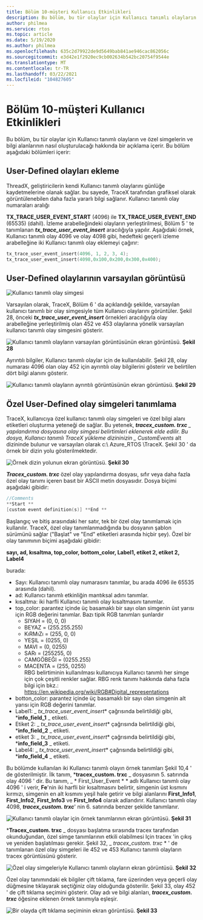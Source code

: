 ```yaml
---
title: Bölüm 10-müşteri Kullanıcı Etkinlikleri
description: Bu bölüm, bu tür olaylar için Kullanıcı tanımlı olayların ve özel simgelerin ve bilgi alanlarının nasıl oluşturulacağı hakkında bir açıklama içerir.
author: philmea
ms.service: rtos
ms.topic: article
ms.date: 5/19/2020
ms.author: philmea
ms.openlocfilehash: 635c2d79922de9d5649bab841ae946cac862056c
ms.sourcegitcommit: e3d42e1f2920ec9cb002634b542bc20754f9544e
ms.translationtype: MT
ms.contentlocale: tr-TR
ms.lasthandoff: 03/22/2021
ms.locfileid: "104827605"
---
```

# <a name="chapter-10---customer-user-events"></a>Bölüm 10-müşteri Kullanıcı Etkinlikleri

Bu bölüm, bu tür olaylar için Kullanıcı tanımlı olayların ve özel simgelerin ve bilgi alanlarının nasıl oluşturulacağı hakkında bir açıklama içerir. Bu bölüm aşağıdaki bölümleri içerir: 

## <a name="inserting-user-defined-events"></a>User-Defined olayları ekleme

ThreadX, geliştiricilerin kendi Kullanıcı tanımlı olaylarını günlüğe kaydetmelerine olanak sağlar. bu sayede, TraceX tarafından grafiksel olarak görüntülenebilen daha fazla yararlı bilgi sağlanır. Kullanıcı tanımlı olay numaraları aralığı

**TX_TRACE_USER_EVENT_START** (4096) ile **TX_TRACE_USER_EVENT_END** (65535) (dahil). İzleme arabelleğindeki olayların yerleştirilmesi, Bölüm 5 ' te tanımlanan ***tx_trace_user_event_insert*** aracılığıyla yapılır. Aşağıdaki örnek, Kullanıcı tanımlı olay 4096 ve olay 4098 gibi, hedefteki geçerli izleme arabelleğine iki Kullanıcı tanımlı olay eklemeyi çağırır:

```c
tx_trace_user_event_insert(4096, 1, 2, 3, 4);
tx_trace_user_event_insert(4098,0x100,0x200,0x300,0x400);
```

## <a name="default-display-of-user-defined-events"></a>User-Defined olaylarının varsayılan görüntüsü

![Kullanıcı tanımlı olay simgesi](./media/user-guide/tx-events/image0.png)

Varsayılan olarak, TraceX, Bölüm 6 ' da açıklandığı şekilde, varsayılan kullanıcı tanımlı bir olay simgesiyle tüm Kullanıcı olaylarını görüntüler. Şekil 28, önceki ***tx_trace_user_event_insert*** örnekleri aracılığıyla olay arabelleğine yerleştirilmiş olan 452 ve 453 olaylarına yönelik varsayılan kullanıcı tanımlı olay simgesini gösterir.

![Kullanıcı tanımlı olayların varsayılan görüntüsünün ekran görüntüsü. ](./media/user-guide/10.1.png)
 **Şekil 28**

Ayrıntılı bilgiler, Kullanıcı tanımlı olaylar için de kullanılabilir. Şekil 28, olay numarası 4096 olan olay 452 için ayrıntılı olay bilgilerini gösterir ve belirtilen dört bilgi alanını gösterir.

![Kullanıcı tanımlı olayların ayrıntılı görüntüsünün ekran görüntüsü. ](./media/user-guide/10.2.png)
 **Şekil 29**

## <a name="defining-custom-user-defined-event-icons"></a>Özel User-Defined olay simgeleri tanımlama

TraceX, kullanıcıya özel kullanıcı tanımlı olay simgeleri ve özel bilgi alanı etiketleri oluşturma yeteneği de sağlar. Bu yetenek, ***tracex_custom. trxc** _ yapılandırma dosyasına olay simgesi belirtimleri eklenerek elde edilir. Bu dosya, Kullanıcı tanımlı TraceX yükleme dizininizin _ *_CustomEvents_** alt dizininde bulunur ve varsayılan olarak c:\ Azure_RTOS \TraceX. Şekil 30 ' da örnek bir dizin yolu gösterilmektedir.

![Örnek dizin yolunun ekran görüntüsü. ](./media/user-guide/custom_events_folder.png)
 **Şekil 30**

***Tracex_custom. trxc*** özel olay yapılandırma dosyası, sıfır veya daha fazla özel olay tanımı içeren basıt bir ASCII metin dosyasıdır. Dosya biçimi aşağıdaki gibidir:

```c
//Comments
**Start **
[custom event definition(s)] **End **
```

Başlangıç ve bitiş arasındaki her satır, tek bir özel olay tanımlamak için kullanılır. TraceX, özel olay tanımlanmadığında bu dosyanın şablon sürümünü sağlar ("Başlat" ve "End" etiketleri arasında hiçbir şey). Özel bir olay tanımının biçimi aşağıdaki gibidir:

**sayı, ad, kısaltma, top_color, bottom_color, Label1, etiket 2, etiket 2, Label4**

burada:

- Sayı: Kullanıcı tanımlı olay numarasını tanımlar, bu arada 4096 ile 65535 arasında (dahil).</th>
- ad: Kullanıcı tanımlı etkinliğin mantıksal adını tanımlar.</td>
- kısaltma: iki harfli Kullanıcı tanımlı olay kısaltmasını tanımlar.</td>
- top_color: parantez içinde üç basamaklı bir sayı olan simgenin üst yarısı için RGB değerini tanımlar. Bazı tipik RGB tanımları şunlardır
  - SIYAH = (0, 0, 0)       
  - BEYAZ = (255.255.255)
  - KıRMıZı = (255, 0, 0)     
  - YEŞIL = (0255, 0)     
  - MAVI = (0, 0255)     
  - SARı = (255255, 0)   
  - CAMGÖBEĞI = (0255.255)   
  - MACENTA = (255, 0255)   
  RBG belirtiminin kullanılması kullanıcıya Kullanıcı tanımlı her simge için çok çeşitli renkler sağlar. RBG renk tanımı hakkında daha fazla bilgi için bkz.: https://en.wikipedia.org/wiki/RGB#Digital_representations
- botton_color: parantez içinde üç basamaklı bir sayı olan simgenin alt yarısı için RGB değerini tanımlar.
- Label1: _ *_tx_trace_user_event_insert_** çağrısında belirtildiği gibi, ***info_field_1** _ etiketi.
- Etiket 2: _ *_tx_trace_user_event_insert_** çağrısında belirtildiği gibi, ***info_field_2** _ etiketi.
- etiket 3: _ *_tx_trace_user_event_insert_** çağrısında belirtildiği gibi, ***info_field_3** _ etiketi.
- Label4: _ *_tx_trace_user_event_insert_** çağrısında belirtildiği gibi, ***info_field_4** _ etiketi.

Bu bölümde kullanılan iki Kullanıcı tanımlı olayın örnek tanımları Şekil 10,4 ' de gösterilmiştir. İlk tanım, ***tracex_custom. trxc** _ dosyasının 5. satırında olay 4096 ' dir. Bu tanım, _ * First_User_Event * * adlı Kullanıcı tanımlı olay 4096 ' i verir, **Fe**'nin iki harfli bir kısaltmasını belirtir, simgenin üst kısmını kırmızı, simgenin en alt kısmını yeşil hale getirir ve bilgi alanlarını **First_Info1**, **First_Info2**, **First_Info3** ve **First_Info4** olarak adlandırır. Kullanıcı tanımlı olay 4098, **_tracex_custom. trxc_**' nin 6. satırında benzer şekilde tanımlanır.

![Kullanıcı tanımlı olaylar için örnek tanımlarının ekran görüntüsü. ](./media/user-guide/10.4.png)
 **Şekil 31**

***Tracex_custom. trxc** _ dosyası başlatma sırasında tracex tarafından okunduğundan, özel simge tanımlarının etkili olabilmesi Için tracex 'in çıkış ve yeniden başlatılması gerekir. Şekil 32, _ *_tracex_custom. trxc_* * ' de tanımlanan özel olay simgeleri ile 452 ve 453 Kullanıcı tanımlı olayların tracex görüntüsünü gösterir.

![Özel olay simgeleriyle Kullanıcı tanımlı olayların ekran görüntüsü. ](./media/user-guide/10.5.png)
 **Şekil 32**

Özel olay tanımındaki ek bilgiler çift tıklama, fare üzerinden veya geçerli olay düğmesine tıklayarak seçtiğiniz olay olduğunda gösterilir. Şekil 33, olay 452 ' de çift tıklama seçimini gösterir. Olay adı ve bilgi alanları, ***tracex_custom. trxc*** öğesine eklenen örnek tanımıyla eşleşir.

![Bir olayda çift tıklama seçiminin ekran görüntüsü. ](./media/user-guide/10.6.png)
 **Şekil 33**
